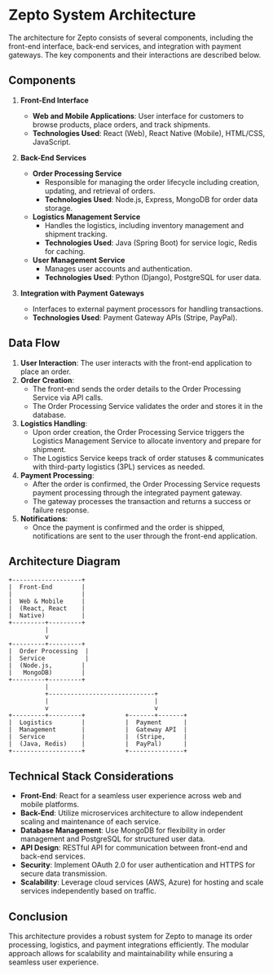 # Zepto System Architecture

The architecture for Zepto consists of several components, including the front-end interface, back-end services, and integration with payment gateways. The key components and their interactions are described below.

## Components

1. **Front-End Interface**  
   - **Web and Mobile Applications**: User interface for customers to browse products, place orders, and track shipments.  
   - **Technologies Used**: React (Web), React Native (Mobile), HTML/CSS, JavaScript.

2. **Back-End Services**  
   - **Order Processing Service**  
     - Responsible for managing the order lifecycle including creation, updating, and retrieval of orders.  
     - **Technologies Used**: Node.js, Express, MongoDB for order data storage.  
   - **Logistics Management Service**  
     - Handles the logistics, including inventory management and shipment tracking.  
     - **Technologies Used**: Java (Spring Boot) for service logic, Redis for caching.  
   - **User Management Service**  
     - Manages user accounts and authentication.  
     - **Technologies Used**: Python (Django), PostgreSQL for user data.

3. **Integration with Payment Gateways**  
   - Interfaces to external payment processors for handling transactions.  
   - **Technologies Used**: Payment Gateway APIs (Stripe, PayPal).

## Data Flow

1. **User Interaction**: The user interacts with the front-end application to place an order.  
2. **Order Creation**:  
   - The front-end sends the order details to the Order Processing Service via API calls.  
   - The Order Processing Service validates the order and stores it in the database.
3. **Logistics Handling**:  
   - Upon order creation, the Order Processing Service triggers the Logistics Management Service to allocate inventory and prepare for shipment.  
   - The Logistics Service keeps track of order statuses & communicates with third-party logistics (3PL) services as needed.
4. **Payment Processing**:  
   - After the order is confirmed, the Order Processing Service requests payment processing through the integrated payment gateway.  
   - The gateway processes the transaction and returns a success or failure response.
5. **Notifications**:  
   - Once the payment is confirmed and the order is shipped, notifications are sent to the user through the front-end application.

## Architecture Diagram

```
+-------------------+  
|  Front-End        |  
|                   |  
|  Web & Mobile     |  
|  (React, React    |  
|  Native)          |  
+---------+---------+  
          |  
          v  
+---------+---------+  
|  Order Processing  |  
|  Service           |  
|  (Node.js,        |  
|   MongoDB)        |  
+---------+---------+  
          |  
          +-----------------------------+  
          |                             |  
          v                             v  
+---------+---------+           +-------+-------+  
|  Logistics        |           |  Payment      |  
|  Management       |           |  Gateway API  |  
|  Service          |           |  (Stripe,     |  
|  (Java, Redis)    |           |  PayPal)      |  
+-------------------+           +---------------+  
```

## Technical Stack Considerations

- **Front-End**: React for a seamless user experience across web and mobile platforms.  
- **Back-End**: Utilize microservices architecture to allow independent scaling and maintenance of each service.  
- **Database Management**: Use MongoDB for flexibility in order management and PostgreSQL for structured user data.  
- **API Design**: RESTful API for communication between front-end and back-end services.  
- **Security**: Implement OAuth 2.0 for user authentication and HTTPS for secure data transmission.  
- **Scalability**: Leverage cloud services (AWS, Azure) for hosting and scale services independently based on traffic.

## Conclusion

This architecture provides a robust system for Zepto to manage its order processing, logistics, and payment integrations efficiently. The modular approach allows for scalability and maintainability while ensuring a seamless user experience.